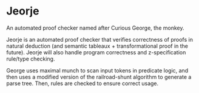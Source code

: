 # Jeorje

An automated proof checker named after Curious George, the monkey.

Jeorje is an automated proof checker that verifies correctness of proofs in natural deduction (and semantic tableaux + transformational proof in the future).
Jeorje will also handle program correctness and z-specification rule/type checking. 

George uses maximal munch to scan input tokens in predicate logic, and then uses a modified version of the railroad-shunt algorithm to generate a parse tree. Then, rules are checked to ensure correct usage.
